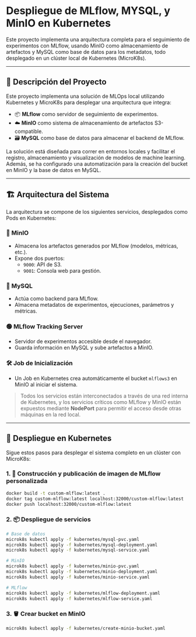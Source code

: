 # Despliegue de MLflow, MYSQL, y MinIO en Kubernetes

Este proyecto implementa una arquitectura completa para el seguimiento de experimentos con MLflow, usando MinIO como almacenamiento de artefactos y MySQL como base de datos para los metadatos, todo desplegado en un clúster local de Kubernetes (MicroK8s).

---

## 🧠 Descripción del Proyecto

Este proyecto implementa una solución de MLOps local utilizando Kubernetes y MicroK8s para desplegar una arquitectura que integra:

- 📦 **MLflow** como servidor de seguimiento de experimentos.
- ☁️ **MinIO** como sistema de almacenamiento de artefactos S3-compatible.
- 🗃️ **MySQL** como base de datos para almacenar el backend de MLflow.

La solución está diseñada para correr en entornos locales y facilitar el registro, almacenamiento y visualización de modelos de machine learning. Además, se ha configurado una automatización para la creación del bucket en MinIO y la base de datos en MySQL.

---

## 🏗️ Arquitectura del Sistema

La arquitectura se compone de los siguientes servicios, desplegados como Pods en Kubernetes:

### 🔴 MinIO
- Almacena los artefactos generados por MLflow (modelos, métricas, etc.).
- Expone dos puertos:
  - `9000`: API de S3.
  - `9001`: Consola web para gestión.

### 🔵 MySQL
- Actúa como backend para MLflow.
- Almacena metadatos de experimentos, ejecuciones, parámetros y métricas.

### 🟢 MLflow Tracking Server
- Servidor de experimentos accesible desde el navegador.
- Guarda información en MySQL y sube artefactos a MinIO.

### 🛠️ Job de Inicialización
- Un Job en Kubernetes crea automáticamente el bucket `mlflows3` en MinIO al iniciar el sistema.

> Todos los servicios están interconectados a través de una red interna de Kubernetes, y los servicios críticos como MLflow y MinIO están expuestos mediante **NodePort** para permitir el acceso desde otras máquinas en la red local.

---

## 🚀 Despliegue en Kubernetes

Sigue estos pasos para desplegar el sistema completo en un clúster con MicroK8s:

### 1. 🧱 Construcción y publicación de imagen de MLflow personalizada

```bash
docker build -t custom-mlflow:latest .
docker tag custom-mlflow:latest localhost:32000/custom-mlflow:latest
docker push localhost:32000/custom-mlflow:latest
```

### 2. 📦 Despliegue de servicios

```bash
# Base de datos
microk8s kubectl apply -f kubernetes/mysql-pvc.yaml
microk8s kubectl apply -f kubernetes/mysql-deployment.yaml
microk8s kubectl apply -f kubernetes/mysql-service.yaml

# MinIO
microk8s kubectl apply -f kubernetes/minio-pvc.yaml
microk8s kubectl apply -f kubernetes/minio-deployment.yaml
microk8s kubectl apply -f kubernetes/minio-service.yaml

# MLflow
microk8s kubectl apply -f kubernetes/mlflow-deployment.yaml
microk8s kubectl apply -f kubernetes/mlflow-service.yaml
```

### 3. 🪣 Crear bucket en MinIO

```bash
microk8s kubectl apply -f kubernetes/create-minio-bucket.yaml
```


